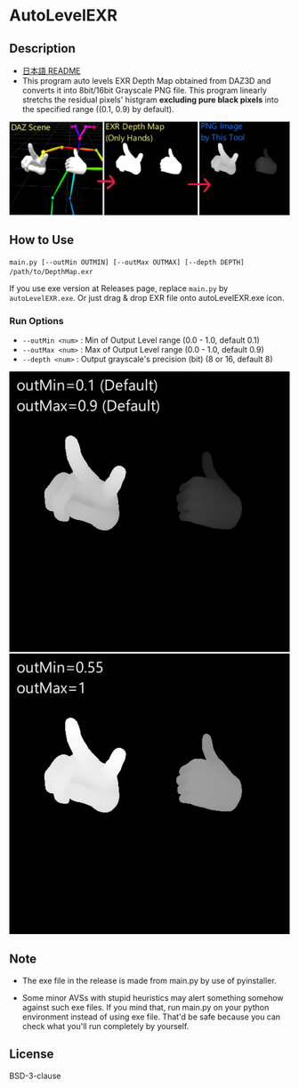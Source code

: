 # AutoLevelEXR

## Description
* [日本語 README](./README_jp.md)
* This program auto levels EXR Depth Map obtained from DAZ3D and converts it into 8bit/16bit Grayscale PNG file.
  This program linearly stretchs the residual pixels' histgram **excluding pure black pixels** into the specified range ((0.1, 0.9) by default).

![sample1](./imgs/1.png)

## How to Use
`main.py [--outMin OUTMIN] [--outMax OUTMAX] [--depth DEPTH] /path/to/DepthMap.exr`

If you use exe version at Releases page, replace `main.py` by `autoLevelEXR.exe`.
Or just drag & drop EXR file onto autoLevelEXR.exe icon.

### Run Options
 - `--outMin <num>` : Min of Output Level range (0.0 - 1.0, default 0.1)
 - `--outMax <num>` : Max of Output Level range (0.0 - 1.0, default 0.9)
 - `--depth <num>` : Output grayscale's precision (bit) (8 or 16, default 8)

![sample1](./imgs/2.png) ![sample1](./imgs/3.png)

## Note
* The exe file in the release is made from main.py by use of pyinstaller.
 - Some minor AVSs with stupid heuristics may alert something somehow against such exe files.
   If you mind that, run main.py on your python environment instead of using exe file.
   That'd be safe because you can check what you'll run completely by yourself.

## License
BSD-3-clause
